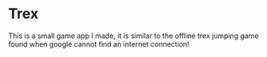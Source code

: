 # Trex

This is a small game app I made, it is similar to the offline trex jumping game found when google cannot find an internet connection!
